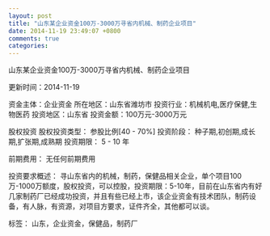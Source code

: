 ```yaml
---
layout: post
title: "山东某企业资金100万-3000万寻省内机械、制药企业项目"
date: 2014-11-19 23:49:07 +0800
comments: true
categories: 
---
```

山东某企业资金100万-3000万寻省内机械、制药企业项目



更新时间：2014-11-19

资金主体：企业资金
所在地区：山东省潍坊市
投资行业：机械机电,医疗保健,生物医药
投资地区：山东省
投资金额：100万元-3000万元

股权投资
股权投资类型：
                            参股比例[40 - 70%] 
                                                                                投资阶段：
                            种子期,初创期,成长期,扩张期,成熟期 
                                                                                                                                        投资期限：
                            5 - 10 年

前期费用：
无任何前期费用

投资要求概述：
寻山东省内的机械，制药，保健品相关企业，单个项目100万-1000万额度，股权投资，可以控股，投资期限：5-10年，目前在山东省内有好几家制药厂已经成功投资，并且有些已经上市，该企业资金有技术团队，制药设备，有人脉，有资源，对项目方要求，证件齐全，其他都可以谈。

标签：
山东，企业资金，保健品，制药厂

